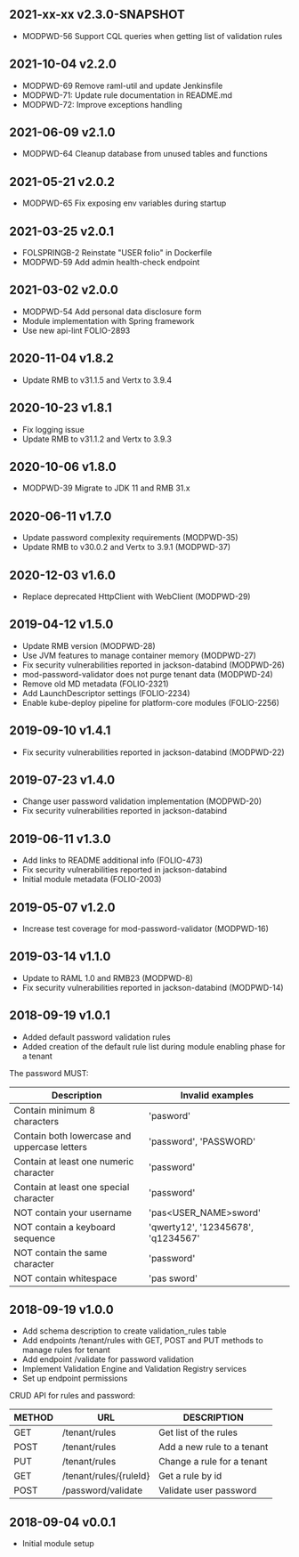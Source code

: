 ## 2021-xx-xx v2.3.0-SNAPSHOT
 * MODPWD-56 Support CQL queries when getting list of validation rules

## 2021-10-04 v2.2.0
 * MODPWD-69 Remove raml-util and update Jenkinsfile
 * MODPWD-71: Update rule documentation in README.md
 * MODPWD-72: Improve exceptions handling

## 2021-06-09 v2.1.0
 * MODPWD-64 Cleanup database from unused tables and functions

## 2021-05-21 v2.0.2
 * MODPWD-65 Fix exposing env variables during startup

## 2021-03-25 v2.0.1
 * FOLSPRINGB-2 Reinstate "USER folio" in Dockerfile
 * MODPWD-59 Add admin health-check endpoint

## 2021-03-02 v2.0.0
 * MODPWD-54 Add personal data disclosure form
 * Module implementation with Spring framework
 * Use new api-lint FOLIO-2893

## 2020-11-04 v1.8.2
 * Update RMB to v31.1.5 and Vertx to 3.9.4

## 2020-10-23 v1.8.1
 * Fix logging issue
 * Update RMB to v31.1.2 and Vertx to 3.9.3

## 2020-10-06 v1.8.0
 * MODPWD-39 Migrate to JDK 11 and RMB 31.x

## 2020-06-11 v1.7.0
 * Update password complexity requirements (MODPWD-35)
 * Update RMB to v30.0.2 and Vertx to 3.9.1 (MODPWD-37)

## 2020-12-03 v1.6.0
 * Replace deprecated HttpClient with WebClient (MODPWD-29)

## 2019-04-12 v1.5.0
 * Update RMB version (MODPWD-28)
 * Use JVM features to manage container memory (MODPWD-27)
 * Fix security vulnerabilities reported in jackson-databind (MODPWD-26)
 * mod-password-validator does not purge tenant data (MODPWD-24)
 * Remove old MD metadata (FOLIO-2321)
 * Add LaunchDescriptor settings (FOLIO-2234)
 * Enable kube-deploy pipeline for platform-core modules (FOLIO-2256)

## 2019-09-10 v1.4.1
 * Fix security vulnerabilities reported in jackson-databind (MODPWD-22)

## 2019-07-23 v1.4.0
 * Change user password validation implementation (MODPWD-20)
 * Fix security vulnerabilities reported in jackson-databind

## 2019-06-11 v1.3.0
 * Add links to README additional info (FOLIO-473)
 * Fix security vulnerabilities reported in jackson-databind
 * Initial module metadata (FOLIO-2003)

## 2019-05-07 v1.2.0
 * Increase test coverage for mod-password-validator (MODPWD-16)

## 2019-03-14 v1.1.0
 * Update to RAML 1.0 and RMB23 (MODPWD-8)
 * Fix security vulnerabilities reported in jackson-databind (MODPWD-14)
 
 ## 2018-09-19 v1.0.1
 * Added default password validation rules
 * Added creation of the default rule list during module enabling phase for a tenant

 The password MUST:

|    Description                                 |  Invalid examples                 |
|------------------------------------------------|-----------------------------------|
| Contain minimum 8 characters                   | 'pasword'                         |
| Contain both lowercase and uppercase letters   | 'password', 'PASSWORD'            |
| Contain at least one numeric character         | 'password'                        |
| Contain at least one special character         | 'password'                        |
| NOT contain your username                      | 'pas<USER_NAME>sword'             |
| NOT contain a keyboard sequence                | 'qwerty12', '12345678', 'q1234567'|
| NOT contain the same character                 | 'password'                        |
| NOT contain whitespace                         | 'pas sword'                       |
## 2018-09-19 v1.0.0
 * Add schema description to create validation_rules table
 * Add endpoints /tenant/rules with GET, POST and PUT methods to manage rules for tenant
 * Add endpoint /validate for password validation
 * Implement Validation Engine and Validation Registry services
 * Set up endpoint permissions

 CRUD API for rules and password:

 | METHOD |             URL               | DESCRIPTION                                        |
 |--------|-------------------------------|----------------------------------------------------|
 | GET    | /tenant/rules                 | Get list of the rules                              |
 | POST   | /tenant/rules                 | Add a new rule to a tenant                         |
 | PUT    | /tenant/rules                 | Change a rule for a tenant                         |
 | GET    | /tenant/rules/{ruleId}        | Get a rule by id                                   |
 | POST   | /password/validate            | Validate user password                             |

## 2018-09-04 v0.0.1
 * Initial module setup
